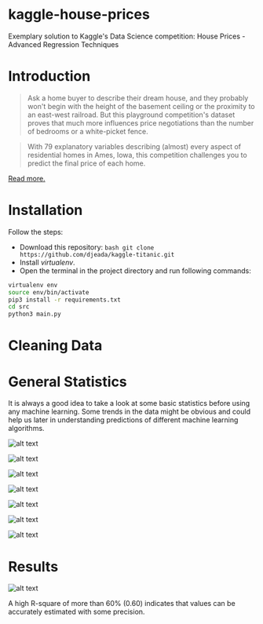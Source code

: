 # kaggle-house-prices
Exemplary solution to Kaggle's Data Science competition: House Prices - Advanced Regression Techniques

<h1>Introduction</h1>

> Ask a home buyer to describe their dream house, and they probably won't begin with the height of the basement ceiling or the proximity to an east-west railroad. But this playground competition's dataset proves that much more influences price negotiations than the number of bedrooms or a white-picket fence.

> With 79 explanatory variables describing (almost) every aspect of residential homes in Ames, Iowa, this competition challenges you to predict the final price of each home.

<a href="https://www.kaggle.com/c/house-prices-advanced-regression-techniques">Read more.</a>

<h1>Installation</h1>

Follow the steps:

- Download this repository: ```bash git clone https://github.com/djeada/kaggle-titanic.git```
- Install <i>virtualenv</i>.
- Open the terminal in the project directory and run following commands:

```bash
virtualenv env
source env/bin/activate
pip3 install -r requirements.txt
cd src
python3 main.py
```

<h1>Cleaning Data</h1>

<h1>General Statistics</h1>
It is always a good idea to take a look at some basic statistics before using any machine learning. Some trends in the data might be obvious and could help us later in understanding predictions of different machine learning algorithms.

![alt text](https://github.com/djeada/kaggle-house-prices/blob/main/resources/number_of_houses_vs_house_prices.png)

![alt text](https://github.com/djeada/kaggle-house-prices/blob/main/resources/numeric_features_correlation.png)

![alt text](https://github.com/djeada/kaggle-house-prices/blob/main/resources/sale_price_vs_GarageArea.png)

![alt text](https://github.com/djeada/kaggle-house-prices/blob/main/resources/sale_price_vs_GarageCars.png)

![alt text](https://github.com/djeada/kaggle-house-prices/blob/main/resources/sale_price_vs_GrLivArea.png)

![alt text](https://github.com/djeada/kaggle-house-prices/blob/main/resources/sale_price_vs_OverallQual.png)

![alt text](https://github.com/djeada/kaggle-house-prices/blob/main/resources/sale_price_vs_TotalBsmtSF.png)

<h1>Results</h1>

![alt text](https://github.com/djeada/kaggle-house-prices/blob/main/resources/model_comparison.png)

A high R-square of more than 60% (0.60) indicates that values can be accurately estimated with some precision.
